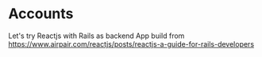 # Accounts
Let's try Reactjs with Rails as backend
App build from https://www.airpair.com/reactjs/posts/reactjs-a-guide-for-rails-developers
